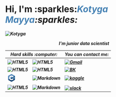 <!----# Hi, I'm :sparkles:_**Kotyga Mayya**_:sparkles:---->

<h1>Hi, I'm :sparkles:<span style="color: #4682B4;"><em><b>Kotyga Mayya<em><b></span>:sparkles:</h1>

<p> <img src=https://komarev.com/ghpvc/?username=Kotyga alt=Kotyga /> </p>

<center>I'm junior data scientist</center>

<table>
<thead>
    <tr>
        <th colspan = "2">
        Hard skills :computer: 
        <th>
        You can contact me: 
    <tr>
<thead>
<tbody>
    <tr>
        <td>
            <img align="center" alt="HTML5" width="26px" src="https://www.freepngimg.com/thumb/android/72537-icons-python-programming-computer-social-tutorial.png"/>
        <td>
            <img align="center" alt="HTML5" width="35px" src="https://toplogos.ru/images/logo-postgresql.png"/>
        <td>
            <a href="mailto:kotyga.m.m@gmail.com"><img align="center" src="https://googleupload.com/wp-content/uploads/2019/01/2000px-New_Logo_Gmail.svg_.png" alt="Gmail" weight = 20 height = 20></a>
    <tr>
        <tr>
        <td>
            <img align="center" alt="HTML5" width="23px" src="https://itproger.com/img/tests/1585037968.svg" />
        <td>
            <img align="center" alt="HTML5" width="26px" src="https://ods.ai/ods/logo/ods.svg" />
        <td>
            <a href="https://vk.com/id203912543"><img align="center" src="https://avster.ru/wp-content/uploads/2018/08/vk.png" alt="ВК" weight = 20 height = 20></a>
    <tr>
        <tr>
        <td>
            <img align="center" alt="Markdown" width="26px" src="https://raw.githubusercontent.com/github/explore/180320cffc25f4ed1bbdfd33d4db3a66eeeeb358/topics/cpp/cpp.png"/>
        <td>
            <img align="center" alt="Markdown" width="30px" src="https://gitlab.linphone.org/uploads/-/system/project/avatar/453/kissclipart-api-icon-png-clipart-computer-icons-application-pr-46d0976647deed9c.png"/>
        <td>
            <a href="https://www.kaggle.com/mayyakotyga"><img align="center" src="https://upload.wikimedia.org/wikipedia/commons/7/7c/Kaggle_logo.png?20140912155123" alt="kaggle" weight = 20 height = 20></a>
    <tr>
        <tr>
        <td>
            <img align="center" alt="HTML5" width="26px" src="https://www.digiseller.ru/preview/307467/p1_2357302_9035e97a.png"/>
        <td>
            <img align="center" alt="Markdown" width="26px" src="https://www.clipartmax.com/png/full/200-2006334_its-no-wonder-its-so-popular-with-its-incredible-linux-flat-icon.png"/>
        <td>
            <a href="https://opendatascience.slack.com/team/U027HAWMBNG"><img align="middle" src="https://gdm-catalog-fmapi-prod.imgix.net/ProductLogo/91f64896-759a-41ae-8d14-d540f90c5870.png?auto=format&size=50" alt="slack" weight = 27 height = 27></a>
    <tr>
<tbody>
<table>

